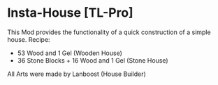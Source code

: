 # Insta-House [TL-Pro]

This Mod provides the functionality of a quick construction of a simple house.
Recipe:
- 53 Wood and 1 Gel (Wooden House)
- 36 Stone Blocks + 16 Wood and 1 Gel (Stone House)

All Arts were made by Lanboost (House Builder)
